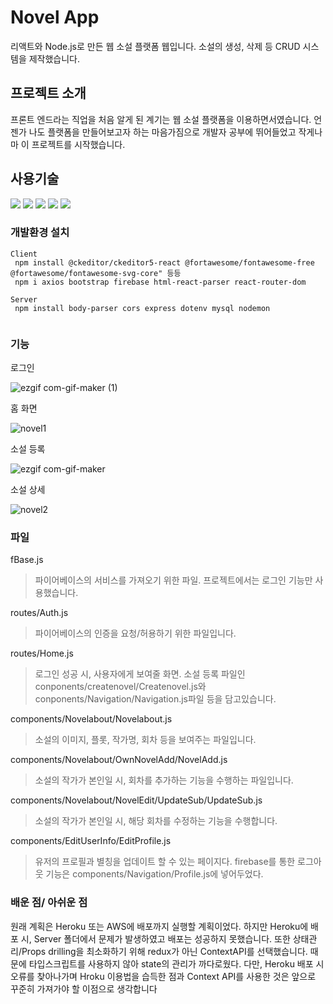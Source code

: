 # Novel App

리액트와 Node.js로 만든 웹 소설 플랫폼 웹입니다. 소설의 생성, 삭제 등 CRUD 시스템을 제작했습니다.

## 프로젝트 소개

프론트 엔드라는 직업을 처음 알게 된 계기는 웹 소설 플랫폼을 이용하면서였습니다.
언젠가 나도 플랫폼을 만들어보고자 하는 마음가짐으로 개발자 공부에 뛰어들었고 작게나마 이 프로젝트를 시작했습니다.

## 사용기술

<img src="https://img.shields.io/badge/react-61DAFB?style=for-the-badge&logo=react&logoColor=black">
<img src="https://img.shields.io/badge/node.js-339933?style=for-the-badge&logo=Node.js&logoColor=white">
<img src="https://img.shields.io/badge/mysql-4479A1?style=for-the-badge&logo=mysql&logoColor=white">
<img src="https://img.shields.io/badge/firebase-FFCA28?style=for-the-badge&logo=firebase&logoColor=white">
<img src="https://img.shields.io/badge/javascript-F7DF1E?style=for-the-badge&logo=javascript&logoColor=black">

### 개발환경 설치

```
Client
 npm install @ckeditor/ckeditor5-react @fortawesome/fontawesome-free @fortawesome/fontawesome-svg-core" 등등
 npm i axios bootstrap firebase html-react-parser react-router-dom

Server
 npm install body-parser cors express dotenv mysql nodemon
  
```

### 기능

로그인

![ezgif com-gif-maker (1)](https://user-images.githubusercontent.com/89452058/160941074-a5683e43-4238-404b-b945-9f97c6ae7912.gif)


홈 화면

![novel1](https://user-images.githubusercontent.com/89452058/160937009-1f00bee6-4566-4d8d-9b7c-bf1b7dcf88f5.png)


소설 등록

![ezgif com-gif-maker](https://user-images.githubusercontent.com/89452058/160939652-c796013a-0634-4ea7-86ed-edd4fa9d4215.gif)

소설 상세

![novel2](https://user-images.githubusercontent.com/89452058/160941243-baea58e8-03d5-43d8-9328-e86a69b2d9c1.png)



### 파일
fBase.js
> 파이어베이스의 서비스를 가져오기 위한 파일. 프로젝트에서는 로그인 기능만 사용했습니다.

routes/Auth.js
> 파이어베이스의 인증을 요청/허용하기 위한 파일입니다.

routes/Home.js
> 로그인 성공 시, 사용자에게 보여줄 화면. 소설 등록 파일인 conponents/createnovel/Createnovel.js와 conponents/Navigation/Navigation.js파일 등을 담고있습니다.

components/Novelabout/Novelabout.js
> 소설의 이미지, 플롯, 작가명, 회차 등을 보여주는 파일입니다.

components/Novelabout/OwnNovelAdd/NovelAdd.js
> 소설의 작가가 본인일 시, 회차를 추가하는 기능을 수행하는 파일입니다.

components/Novelabout/NovelEdit/UpdateSub/UpdateSub.js
> 소설의 작가가 본인일 시, 해당 회차를 수정하는 기능을 수행합니다.

components/EditUserInfo/EditProfile.js
> 유저의 프로필과 별칭을 업데이트 할 수 있는 페이지다. firebase를 통한 로그아웃 기능은 components/Navigation/Profile.js에 넣어두었다.


### 배운 점/ 아쉬운 점

원래 계획은 Heroku 또는 AWS에 배포까지 실행할 계획이었다.
하지만 Heroku에 배포 시, Server 폴더에서 문제가 발생하였고 배포는 성공하지 못했습니다.
또한 상태관리/Props drilling을 최소화하기 위해 redux가 아닌 ContextAPI를 선택했습니다.
때문에 타입스크립트를 사용하지 않아 state의 관리가 까다로웠다.
다만, Heroku 배포 시 오류를 찾아나가며 Hroku 이용법을 습득한 점과 Context API를 사용한 것은 앞으로 꾸준히 가져가야 할 이점으로 생각합니다

